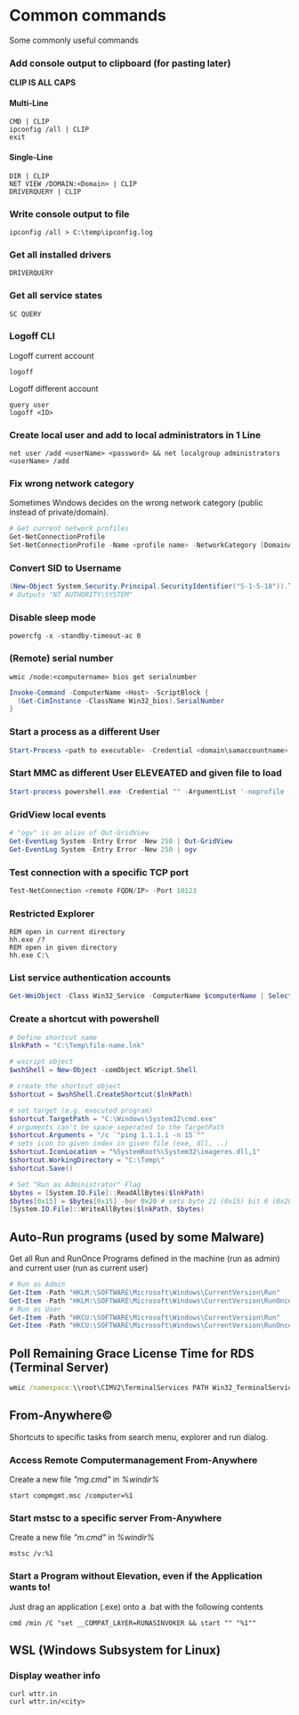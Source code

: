 # Common commands
Some commonly useful commands

### Add console output to clipboard (for pasting later)
**CLIP IS ALL CAPS**

#### Multi-Line
```shell
CMD | CLIP
ipconfig /all | CLIP
exit
```

#### Single-Line
```shell
DIR | CLIP
NET VIEW /DOMAIN:<Domain> | CLIP
DRIVERQUERY | CLIP
```

### Write console output to file
```shell
ipconfig /all > C:\temp\ipconfig.log
```

### Get all installed drivers
```shell
DRIVERQUERY
```

### Get all service states
```shell
SC QUERY
```

### Logoff CLI
Logoff current account
```shell
logoff
```

Logoff different account
```shell
query user
logoff <ID>
```

### Create local user and add to local administrators in 1 Line
```shell
net user /add <userName> <password> && net localgroup administrators <userName> /add
```

### Fix wrong network category
Sometimes Windows decides on the wrong network category (public instead of private/domain).
```powershell
# Get current network profiles
Get-NetConnectionProfile
Set-NetConnectionProfile -Name <profile name> -NetworkCategory [DomainAuthenticated|Private|Public]
```

### Convert SID to Username
```powershell
(New-Object System.Security.Principal.SecurityIdentifier("S-1-5-18")).Translate([System.Security.Principal.NTAccount])
# Outputs "NT AUTHORITY\SYSTEM"
```

### Disable sleep mode
```shell
powercfg -x -standby-timeout-ac 0
```

### (Remote) serial number
```shell
wmic /node:<computername> bios get serialnumber
```
```powershell
Invoke-Command -ComputerName <Host> -ScriptBlock {
  (Get-CimInstance -ClassName Win32_bios).SerialNumber
}
```

### Start a process as a different User
```powershell
Start-Process <path to executable> -Credential <domain\samaccountname>
```

### Start MMC as different User ELEVEATED and given file to load
```powershell
Start-process powershell.exe -Credential "" -ArgumentList '-noprofile -command &{Start-Process mmc -Argument "C:\Path\To\MMC\File" -Verb RunAs -WorkingDirectory C:\}' -WorkingDirectory C:\
```

### GridView local events
```powershell
# "ogv" is an alias of Out-GridView
Get-EventLog System -Entry Error -New 250 | Out-GridView
Get-EventLog System -Entry Error -New 250 | ogv
```

### Test connection with a specific TCP port
```powershell
Test-NetConnection <remote FQDN/IP> -Port 10123 
```

### Restricted Explorer
```shell
REM open in current directory
hh.exe /?
REM open in given directory
hh.exe C:\
```

### List service authentication accounts
```powershell
Get-WmiObject -Class Win32_Service -ComputerName $computerName | Select DisplayName, StartName, State
```

### Create a shortcut with powershell
```powershell
# Define shortcut name
$lnkPath = "C:\Temp\file-name.lnk"

# wscript object
$wshShell = New-Object -comObject WScript.Shell

# create the shortcut object
$shortcut = $wshShell.CreateShortcut($lnkPath)

# set target (e.g. executed program)
$shortcut.TargetPath = "C:\Windows\System32\cmd.exe"
# arguments can't be space seperated to the TargetPath
$shortcut.Arguments = "/c `"ping 1.1.1.1 -n 15`""
# sets icon to given index in given file (exe, dll, ..)
$shortcut.IconLocation = "%SystemRoot%\System32\imageres.dll,1"
$shortcut.WorkingDirectory = "C:\Temp\"
$shortcut.Save()

# Set "Run as Administrator" Flag
$bytes = [System.IO.File]::ReadAllBytes($lnkPath)
$bytes[0x15] = $bytes[0x15] -bor 0x20 # sets byte 21 (0x15) bit 6 (0x20) TRUE
[System.IO.File]::WriteAllBytes($lnkPath, $bytes)
```

## Auto-Run programs (used by some Malware)
Get all Run and RunOnce Programs defined in the machine (run as admin) and current user (run as current user)
```powershell
# Run as Admin
Get-Item -Path "HKLM:\SOFTWARE\Microsoft\Windows\CurrentVersion\Run"
Get-Item -Path "HKLM:\SOFTWARE\Microsoft\Windows\CurrentVersion\RunOnce"
# Run as User
Get-Item -Path "HKCU:\SOFTWARE\Microsoft\Windows\CurrentVersion\Run"
Get-Item -Path "HKCU:\SOFTWARE\Microsoft\Windows\CurrentVersion\RunOnce"
```

## Poll Remaining Grace License Time for RDS (Terminal Server)
```cmd
wmic /namespace:\\root\CIMV2\TerminalServices PATH Win32_TerminalServiceSetting WHERE (__CLASS !=””) CALL GetGracePeriodDays
```

## From-Anywhere©
Shortcuts to specific tasks from search menu, explorer and run dialog.

### Access Remote Computermanagement From-Anywhere
Create a new file _"mg.cmd"_ in _%windir%_
```shell
start compmgmt.msc /computer=%1
```

### Start mstsc to a specific server From-Anywhere
Create a new file _"m.cmd"_ in _%windir%_
```shell
mstsc /v:%1
```

### Start a Program without Elevation, even if the Application wants to!
Just drag an application (.exe) onto a .bat with the following contents
```shell
cmd /min /C "set __COMPAT_LAYER=RUNASINVOKER && start "" "%1""
```

## WSL (Windows Subsystem for Linux)
### Display weather info
```shell
curl wttr.in
curl wttr.in/<city>
```
